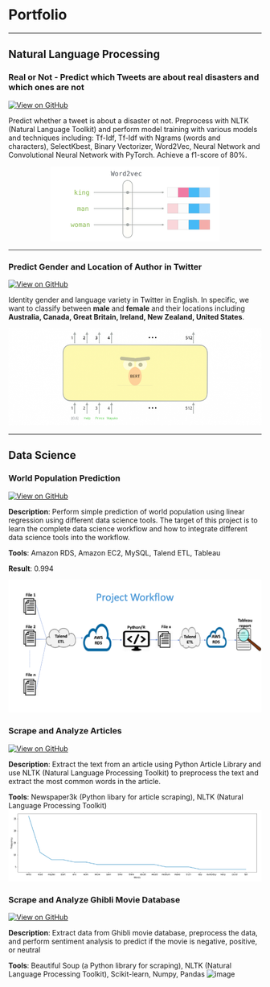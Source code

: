 # Portfolio

---

## Natural Language Processing

### Real or Not - Predict which Tweets are about real disasters and which ones are not

[![View on GitHub](https://img.shields.io/badge/GitHub-View_on_GitHub-blue?logo=GitHub)](https://github.com/khuyentran1401/Real-or-Not)

Predict whether a tweet is about a disaster ot not. Preprocess with NLTK (Natural Language Toolkit) and perform model training with various models and techniques including: Tf-Idf, Tf-Idf with Ngrams (words and characters), SelectKbest, Binary Vectorizer, Word2Vec, Neural Network and Convolutional Neural Network with PyTorch. Achieve a f1-score of 80%.

<center><img src="images/word2vec.png?raw=true"/></center>

---

### Predict Gender and Location of Author in Twitter
[![View on GitHub](https://img.shields.io/badge/GitHub-View_on_GitHub-blue?logo=GitHub)](https://github.com/khuyentran1401/Author-Profiling)

Identity gender and language variety in Twitter in English. In specific, we want to classify between **male** and **female** and their locations including **Australia, Canada, Great Britain, Ireland, New Zealand, United States**.

<center><img src="images/bert-input-output-945x362.png?raw=true"/></center>


---

## Data Science

### World Population Prediction
[![View on GitHub](https://img.shields.io/badge/GitHub-View_on_GitHub-blue?logo=GitHub)](https://github.com/khuyentran1401/world-population-prediction)

**Description**: Perform simple prediction of world population using linear regression using different data science tools. The target of this project is to learn the complete data science workflow and how to integrate different data science tools into the workflow.

**Tools**: Amazon RDS, Amazon EC2, MySQL, Talend ETL, Tableau

**Result**: 0.994

![workflow](https://github.com/khuyentran1401/world-population-prediction/blob/master/images/Screenshot%202020-04-05%2019.20.49.png?raw=true)


### Scrape and Analyze Articles
[![View on GitHub](https://img.shields.io/badge/GitHub-View_on_GitHub-blue?logo=GitHub)](https://github.com/khuyentran1401/Extract-text-from-article)

**Description**: Extract the text from an article using Python Article Library and use NLTK (Natural Language Processing Toolkit) to preprocess the text and extract the most common words in the article.

**Tools**: Newspaper3k (Python libary for article scraping), NLTK (Natural Language Processing Toolkit) 
![image](https://github.com/khuyentran1401/Extract-text-from-article/blob/master/images/Screenshot%202020-04-05%2021.39.00.png?raw=true)

### Scrape and Analyze Ghibli Movie Database
[![View on GitHub](https://img.shields.io/badge/GitHub-View_on_GitHub-blue?logo=GitHub)](https://github.com/khuyentran1401/Web-scrape-Ghibli-Movie-Database)

**Description**: Extract data from Ghibli movie database, preprocess the data, and perform sentiment analysis to predict if the movie is negative, positive, or neutral

**Tools**: Beautiful Soup (a Python library for scraping), NLTK (Natural Language Processing Toolkit), Scikit-learn, Numpy, Pandas
![image](https://image.tmdb.org/t/p/w185_and_h278_bestv2/hnYowHwLq0iUWriAHtiiCWsI2dP.jpg) 


   


